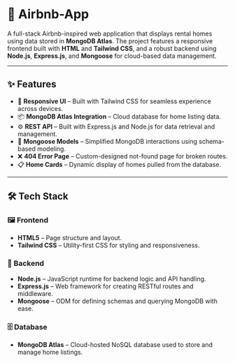 
# 🏡 Airbnb-App

A full-stack Airbnb-inspired web application that displays rental homes using data stored in **MongoDB Atlas**. The project features a responsive frontend built with **HTML** and **Tailwind CSS**, and a robust backend using **Node.js**, **Express.js**, and **Mongoose** for cloud-based data management.

---

## ✨ Features

- 📱 **Responsive UI** – Built with Tailwind CSS for seamless experience across devices.
- 📦 **MongoDB Atlas Integration** – Cloud database for home listing data.
- ⚙️ **REST API** – Built with Express.js and Node.js for data retrieval and management.
- 🧾 **Mongoose Models** – Simplified MongoDB interactions using schema-based modeling.
- ❌ **404 Error Page** – Custom-designed not-found page for broken routes.
- 📋 **Home Cards** – Dynamic display of homes pulled from the database.

---

## 🛠️ Tech Stack

### 🖼️ Frontend
- **HTML5** – Page structure and layout.
- **Tailwind CSS** – Utility-first CSS for styling and responsiveness.

### 🧠 Backend
- **Node.js** – JavaScript runtime for backend logic and API handling.
- **Express.js** – Web framework for creating RESTful routes and middleware.
- **Mongoose** – ODM for defining schemas and querying MongoDB with ease.

### 🗄️ Database
- **MongoDB Atlas** – Cloud-hosted NoSQL database used to store and manage home listings.

